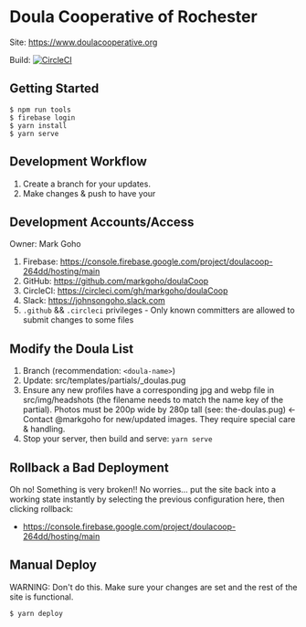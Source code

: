 # Doula Cooperative of Rochester
 
Site: https://www.doulacooperative.org

Build: [![CircleCI](https://circleci.com/gh/markgoho/doulaCoop.svg?style=svg)](https://circleci.com/gh/markgoho/doulaCoop)

## Getting Started
```
$ npm run tools
$ firebase login
$ yarn install
$ yarn serve
```

## Development Workflow
1. Create a branch for your updates.
2. Make changes & push to have your

## Development Accounts/Access
Owner: Mark Goho

1. Firebase: https://console.firebase.google.com/project/doulacoop-264dd/hosting/main
2. GitHub: https://github.com/markgoho/doulaCoop 
3. CircleCI: https://circleci.com/gh/markgoho/doulaCoop 
4. Slack: https://johnsongoho.slack.com
5. `.github` && `.circleci` privileges - Only known committers are allowed to submit changes to some files

## Modify the Doula List
1. Branch (recommendation: `<doula-name>`) 
2. Update: src/templates/partials/_doulas.pug
3. Ensure any new profiles have a corresponding jpg and webp file in src/img/headshots (the filename needs to match the name key of the partial). Photos must be 200p wide by 280p tall (see: the-doulas.pug) <- Contact @markgoho for new/updated images. They require special care & handling.
4. Stop your server, then build and serve: `yarn serve`

## Rollback a Bad Deployment
Oh no! Something is very broken!! No worries... put the site back into a working state instantly by selecting the previous configuration here, then clicking rollback:
- https://console.firebase.google.com/project/doulacoop-264dd/hosting/main

## Manual Deploy
WARNING: Don't do this. Make sure your changes are set and the rest of the site is functional.

```
$ yarn deploy
```
